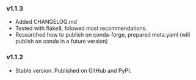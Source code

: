 ### v1.1.3

- Added CHANGELOG.md
- Tested with flake8, folowed most recommendations.
- Researched how to publish on conda-forge, prepared meta.yaml
    (will publish on conda in a future version)

### v1.1.2

- Stable version. Published on GitHub and PyPI.

